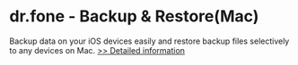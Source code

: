 # dr.fone - Backup & Restore(Mac)
Backup data on your iOS devices easily and restore backup files selectively to any devices on Mac.
[>> Detailed information](https://secure.shareit.com/shareit/product.html?productid=300947756&affiliateid=200057808)